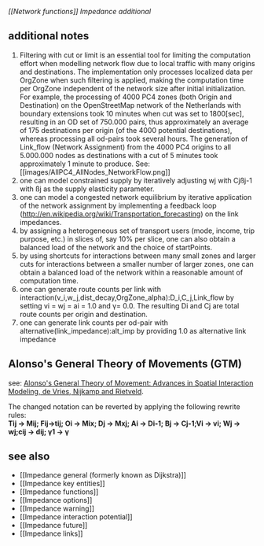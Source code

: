 *[[Network functions]] Impedance additional*

## additional notes

1. Filtering with cut or limit is an essential tool for limiting the computation effort when modelling network flow due to local traffic with many origins and destinations. The implementation only processes localized data per OrgZone when such filtering is applied, making the computation time per OrgZone independent of the network size after initial initialization. For example, the processing of 4000 PC4 zones (both Origin and Destination) on the OpenStreetMap network of the Netherlands with boundary extensions took 10 minutes when cut was set to 1800[sec], resulting in an OD set of 750.000     pairs, thus approximately an average of 175 destinations per origin (of the 4000 potential destinations), whereas processing all od-pairs took several hours. The generation of Link_flow (Network Assignment) from the 4000 PC4 origins to all 5.000.000 nodes as destinations with a cut of 5 minutes took approximately 1 minute to produce. See: [[images/AllPC4_AllNodes_NetworkFlow.png]]
2. one can model constrained supply by iteratively adjusting wj with Cjßj-1 with ßj as the supply elasticity parameter.
3. one can model a congested network equilibrium by iterative application of the network assignment by implementing a feedback loop (http://en.wikipedia.org/wiki/Transportation_forecasting) on the link impedances.
4. by assigning a heterogeneous set of transport users (mode, income, trip purpose, etc.) in slices of, say 10% per slice, one can also obtain a balanced load of the network and the choice of startPoints.
5. by using shortcuts for interactions between many small zones and larger cuts for interactions between a smaller number of larger zones, one can obtain a balanced load of the network within a reasonable amount of computation time.
6. one can generate route counts per link with interaction(v_i,w_j,dist_decay,OrgZone_alpha):D_i,C_j,Link_flow by setting vi = wj = ai = 1.0 and γ= 0.0. The resulting Di and Cj are total route counts per origin and destination.
7. one can generate link counts per od-pair with alternative(link_impedance):alt_imp by providing 1.0 as alternative link impedance

## Alonso's General Theory of Movements (GTM)

see: [Alonso's General Theory of Movement: Advances in Spatial Interaction Modeling, de Vries, Nijkamp and Rietveld](https://research.vu.nl/en/publications/alonsos-theory-of-movements-developments-in-spatial-interaction-m).

The changed notation can be reverted by applying the following rewrite rules:<BR> **Tij -> Mij; Fij->tij; Oi -> Mix; Dj -> Mxj; Ai -> Di-1; Bj ->
Cj-1;Vi -> vi; Wj -> wj;cij -> dij; γ1 -> γ**

## see also

- [[Impedance general (formerly known as Dijkstra)]]
- [[Impedance key entities]]
- [[Impedance functions]]
- [[Impedance options]]
- [[Impedance warning]]
- [[Impedance interaction potential]]
- [[Impedance future]]
- [[Impedance links]]